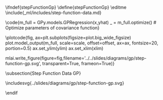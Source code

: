\ifndef{stepFunctionGp}
\define{stepFunctionGp}
\editme
\include{_ml/includes/step-function-data.md}

\code{m_full = GPy.models.GPRegression(x,yhat)
_ = m_full.optimize() # Optimize parameters of covariance function}

\plotcode{fig, ax=plt.subplots(figsize=plot.big_wide_figsize)
plot.model_output(m_full, scale=scale, offset=offset, ax=ax, fontsize=20, portion=0.5)
ax.set_ylim(ylim)
ax.set_xlim(xlim)

mlai.write_figure(figure=fig,filename='../../slides/diagrams/gp/step-function-gp.svg', 
            transparent=True, frameon=True)}
			
\subsection{Step Function Data GP}

\includesvg{../slides/diagrams/gp/step-function-gp.svg} 

\endif
